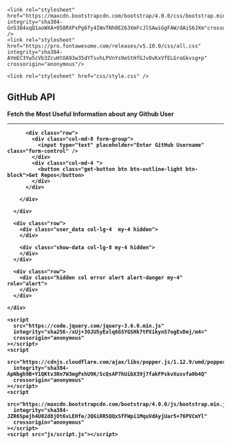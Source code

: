 <!DOCTYPE html>
<html lang="en">
  <head>
    <meta charset="UTF-8" />
    <meta http-equiv="X-UA-Compatible" content="IE=edge" />
    <meta name="viewport" content="width=device-width, initial-scale=1.0" />
    <title>GitHub Repos</title>

    <link rel="stylesheet" href="https://maxcdn.bootstrapcdn.com/bootstrap/4.0.0/css/bootstrap.min.css" integrity="sha384-Gn5384xqQ1aoWXA+058RXPxPg6fy4IWvTNh0E263XmFcJlSAwiGgFAW/dAiS6JXm"crossorigin="anonymous" />
    <link rel="stylesheet" href="https://pro.fontawesome.com/releases/v5.10.0/css/all.css" integrity="sha384-AYmEC3Yw5cVb3ZcuHtOA93w35dYTsvhLPVnYs9eStHfGJvOvKxVfELGroGkvsg+p" crossorigin="anonymous"/>

    <link rel="stylesheet" href="css/style.css" />

  </head>
  <body>
    <div class="container">
      <div class="row">
        <div class="get-repos col my-5 text-center">
          <h2 class="display-2">GitHub API</h2>
          <p class="lead"><strong>Fetch the Most Useful Information about any Github User</p>
          <hr class="pb-2" >

          <div class="row">
            <div class="col-md-8 form-group">
              <input type="text" placeholder="Enter GitHub Username" class="form-control" />
            </div>
            <div class="col-md-4 ">
              <button class="get-button btn btn-outline-light btn-block">Get Repos</button>
            </div>
          </div>

        </div>

      </div>

      <div class="row">
        <div class="user_data col-lg-4  my-4 hidden">
        </div>

        <div class="show-data col-lg-8 my-4 hidden">
        </div>
      </div>

      <div class="row">
        <div class="hidden col error alert alert-danger my-4" role="alert">
        </div>
      </div>

    </div>

    <script
      src="https://code.jquery.com/jquery-3.6.0.min.js"
      integrity="sha256-/xUj+3OJU5yExlq6GSYGSHk7tPXikynS7ogEvDej/m4="
      crossorigin="anonymous"
    ></script>
    <script
      src="https://cdnjs.cloudflare.com/ajax/libs/popper.js/1.12.9/umd/popper.min.js"
      integrity="sha384-ApNbgh9B+Y1QKtv3Rn7W3mgPxhU9K/ScQsAP7hUibX39j7fakFPskvXusvfa0b4Q"
      crossorigin="anonymous"
    ></script>
    <script
      src="https://maxcdn.bootstrapcdn.com/bootstrap/4.0.0/js/bootstrap.min.js"
      integrity="sha384-JZR6Spejh4U02d8jOt6vLEHfe/JQGiRRSQQxSfFWpi1MquVdAyjUar5+76PVCmYl"
      crossorigin="anonymous"
    ></script>
    <script src="js/script.js"></script>

  </body>
</html>
